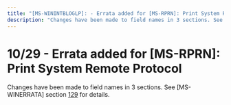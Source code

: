 ```yaml
---
title: "[MS-WININTBLOGLP]: - Errata added for [MS-RPRN]: Print System Remote Protocol"
description: "Changes have been made to field names in 3 sections. See [MS-WINERRATA] section 129 for details."
---
```


# 10/29 - Errata added for [MS-RPRN]: Print System Remote Protocol

<p>Changes have been made to field names in 3 sections. See
[MS-WINERRATA] section <span><a href="/openspecs/windows_protocols/MS-WINERRATA/e6494ac5-0fa2-4430-a4b7-35fe4cf86881">129</a></span>
for details. </p>

                